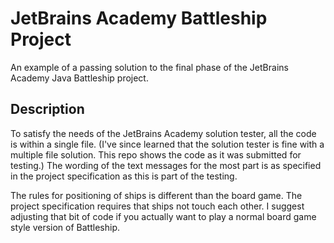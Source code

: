 # JetBrains Academy Battleship Project

An example of a passing solution to the final phase of the JetBrains Academy Java Battleship project.

## Description

To satisfy the needs of the JetBrains Academy solution tester, all the code is within a single file. (I've since learned that the solution tester is fine with a multiple file solution. This repo shows the code as it was submitted for testing.) The wording of the text messages for the most part is as specified in the project specification as this is part of the testing.

The rules for positioning of ships is different than the board game. The project specification requires that ships not touch each other. I suggest adjusting that bit of code if you actually want to play a normal board game style version of Battleship.

